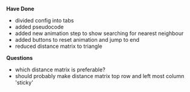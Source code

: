 **Have Done**
- divided config into tabs
- added pseudocode
- added new animation step to show searching for nearest neighbour
- added buttons to reset animation and jump to end
- reduced distance matrix to triangle

**Questions**
- which distance matrix is preferable?
- should probably make distance matrix top row and left most column 'sticky'
